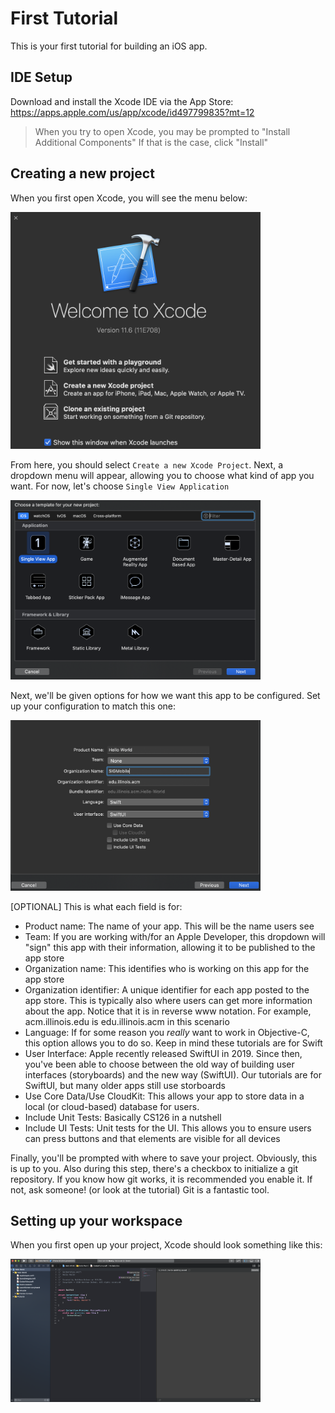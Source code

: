 # First Tutorial
This is your first tutorial for building an iOS app.
## IDE Setup
Download and install the Xcode IDE via the App Store:
https://apps.apple.com/us/app/xcode/id497799835?mt=12
> When you try to open Xcode, you may be prompted to "Install Additional Components" If that is the case, click "Install"

## Creating a new project
When you first open Xcode, you will see the menu below:

<img src="https://github.com/SiGMobileUIUC/HelloWorldiOS/blob/master/Resources/Images/XcodeOpen.png" width="400">

From here, you should select `Create a new Xcode Project`. Next, a dropdown menu will appear, allowing you to choose what kind of app you want. For now, let's choose `Single View Application`

<img src="https://github.com/SiGMobileUIUC/HelloWorldiOS/blob/master/Resources/Images/SelectAppType.png" width="400">

Next, we'll be given options for how we want this app to be configured. Set up your configuration to match this one:

<img src="https://github.com/SiGMobileUIUC/HelloWorldiOS/blob/master/Resources/Images/AppConfig.png" width="400">

[OPTIONAL] This is what each field is for:
* Product name: The name of your app. This will be the name users see
* Team: If you are working with/for an Apple Developer, this dropdown will "sign" this app with their information, allowing it to be published to the app store
* Organization name: This identifies who is working on this app for the app store
* Organization identifier: A unique identifier for each app posted to the app store. This is typically also where users can get more information about the app. Notice that it is in reverse www notation. For example, acm.illinois.edu is edu.illinois.acm in this scenario
* Language: If for some reason you *really* want to work in Objective-C, this option allows you to do so. Keep in mind these tutorials are for Swift
* User Interface: Apple recently released SwiftUI in 2019. Since then, you've been able to choose between the old way of building user interfaces (storyboards) and the new way (SwiftUI). Our tutorials are for SwiftUI, but many older apps still use storboards
* Use Core Data/Use CloudKit: This allows your app to store data in a local (or cloud-based) database for users.
* Include Unit Tests: Basically CS126 in a nutshell
* Include UI Tests: Unit tests for the UI. This allows you to ensure users can press buttons and that elements are visible for all devices

Finally, you'll be prompted with where to save your project. Obviously, this is up to you. Also during this step, there's a checkbox to initialize a git repository. If you know how git works, it is recommended you enable it. If not, ask someone! (or look at the tutorial) Git is a fantastic tool.

## Setting up your workspace
When you first open up your project, Xcode should look something like this:

<img src="https://github.com/SiGMobileUIUC/HelloWorldiOS/blob/master/Resources/Images/MainView.png" width="400">
